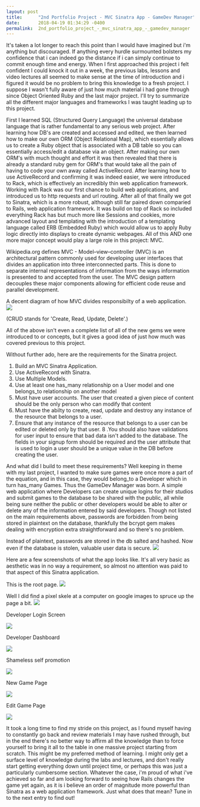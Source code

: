 ```yaml
---
layout: post
title:      "2nd Portfolio Project - MVC Sinatra App - GameDev Manager"
date:       2018-04-19 01:34:29 -0400
permalink:  2nd_portfolio_project_-_mvc_sinatra_app_-_gamedev_manager
---
```



It's taken a lot longer to reach this point than I would have imagined but i'm anything but discouraged.  If anything every hurdle surmounted bolsters my confidence that i can indeed go the distance if i can simply continue to commit enough time and energy.  When I first approached this project i felt confident I could knock it out in a week, the previous labs, lessons and video lectures all seemed to make sense at the time of introduction and i figured it would be no problem to bring this knowledge to a fresh project.  I suppose I wasn't fully aware of just how much material i had gone through since Object Oriented Ruby and the last major project.  I'll try to summarize all the different major languages and frameworks I was taught leading up to this project.  

First I learned SQL (Structured Query Language) the universal database language that is rather fundamental to any serious web project.  After learning how DB's are created and accessed and edited, we then learned how to make our own ORM (Object Relational Map), which essentially allows us to create a Ruby object that is associated with a DB table so you can essentially access/edit a database via an object.  After making our own ORM's with much thought and effort it was then revealed  that there is already a standard ruby gem for ORM's that would take all the pain of having to code your own away called ActiveRecord.  After learning how to use ActiveRecord and confirming it was indeed easier, we were introduced to Rack, which is effectively an incredibly thin web application framework.  Working with Rack was our first chance to build web applications, and introduced us to http requests and url routing.  After all of that finally we got to Sinatra, which is a more robust, although still far paired down comparied to Rails, web application framework.  It was build on top of Rack so included everything Rack has but much more like Sessions and cookies, more advanced layout and templating with the introduction of a templating language called ERB (Embedded Ruby) which would allow us to apply Ruby logic directly into displays to create dynamic webpages.  All of this AND one more major concept would play a large role in this project: MVC.

Wikipedia.org defines MVC - Model–view–controller (MVC) is an architectural pattern commonly used for developing user interfaces that divides an application into three interconnected parts. This is done to separate internal representations of information from the ways information is presented to and accepted from the user. The MVC design pattern decouples these major components allowing for efficient code reuse and parallel development.  

A decent diagram of how MVC divides responsibilty of a web application.
![](https://i.imgur.com/zEChUMB.jpg)

(CRUD stands for 'Create, Read, Update, Delete'.)

All of the above isn't even a complete list of all of the new gems we were introduced to or concepts, but it gives a good idea of just how much was covered previous to this project.  

Without further ado, here are the requirements for the Sinatra project.

1. Build an MVC Sinatra Application.
2. Use ActiveRecord with Sinatra.
3. Use Multiple Models.
4. Use at least one has_many relationship on a User model and one belongs_to relationship on another model
5. Must have user accounts. The user that created a given piece of content should be the only person who can modify that content
6. Must have the abilty to create, read, update and destroy any instance of the resource that belongs to a user.
7. Ensure that any instance of the resource that belongs to a user can be edited or deleted only by that user.
8 .You should also have validations for user input to ensure that bad data isn't added to the database. The fields in your signup form should be required and the user attribute that is used to login a user should be a unique value in the DB before creating the user.

And what did I build to meet these requirements?  Well keeping in theme with my last project, I wanted to make sure games were once more a part of the equation, and in this case, they would belong_to a Developer which in turn has_many Games.  Thus the GameDev Manager was born.  A simple web application where Developers can create unique logins for their studios and submit games to the database to be shared with the public, all while being sure neither the public or other developers would be able to alter or delete any of the information entered by said developers.  Though not listed on the main requirements above, passwords are forbidden from being stored in plaintext on the database, thankfully the bcrypt gem makes dealing with encryption extra straightforward and so there's no problem.

Instead of plaintext, passwords are stored in the db salted and hashed.  Now even if the database is stolen, valuable user data is secure.
![](https://i.imgur.com/wIHPEB9.png)

Here are a few screenshots of what the app looks like.  It's all very basic as aesthetic was in no way a requirement, so almost no attention was paid to that aspect of this Sinatra application.

This is the root page.
![](https://i.imgur.com/GazZlKb.png)

Well I did find a pixel skele at a computer on google images to spruce up the page a bit.
![](https://i.imgur.com/Y4JldRK.png)

Developer Login Screen

![](https://i.imgur.com/0V3frRI.png)

Developer Dashboard

![](https://i.imgur.com/ojGTEOH.png)

Shameless self promotion

![](https://i.imgur.com/KP65WMl.png)

New Game Page

![](https://i.imgur.com/FOBtGzb.png)

Edit Game Page

![](https://i.imgur.com/U4BDBOw.png)

It took a long time to find my stride on this project, as I found myself having to constantly go back and review materials I may have rushed through, but in the end there's no better way to affirm all the knowledge than to force yourself to bring it all to the table in one massive project starting from scratch.  This might be my preferred method of learning.  I might only get a surface level of knowledge during the labs and lectures, and don't really start getting everything down until project time, or perhaps this was just a particularly cumbersome section.  Whatever the case, i'm proud of what i've achieved so far and am looking forward to seeing how Rails changes the game yet again, as it is i believe an order of magnitude more powerful than Sinatra as a web application framework.  Just what does that mean?  Tune in to the next entry to find out!

